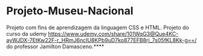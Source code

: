 # Projeto-Museu-Nacional

Projeto com fins de aprendizagem da linguagem CSS  e HTML. Projeto do curso da udemy https://www.udemy.com/share/101WqG3@Que4KC-ayWJDX-7EtKw22F-r_HRmJ6ncIU8KPb9uD7ko877EFB8rj_7s05fKL8Kk-g==/ do professor Jamilton Damasceno.****

